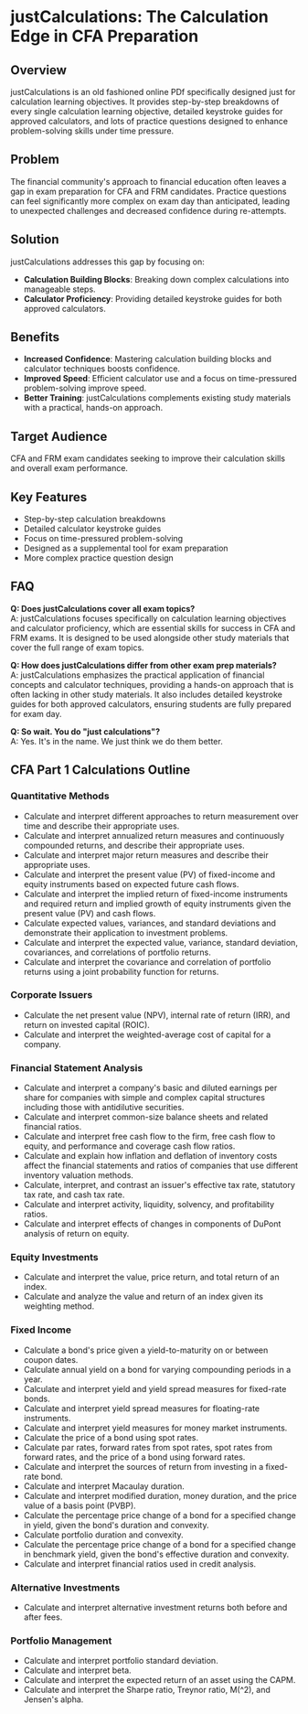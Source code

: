 # justCalculations: The Calculation Edge in CFA Preparation

## Overview
justCalculations is an old fashioned online PDf specifically designed just for calculation learning objectives.  It provides step-by-step breakdowns of every single calculation learning objective, detailed keystroke guides for approved calculators, and lots of practice questions designed to enhance problem-solving skills under time pressure.

## Problem
The financial community's approach to financial education often leaves a gap in exam preparation for CFA and FRM candidates. Practice questions can feel significantly more complex on exam day than anticipated, leading to unexpected challenges and decreased confidence during re-attempts.

## Solution
justCalculations addresses this gap by focusing on:
- **Calculation Building Blocks**: Breaking down complex calculations into manageable steps.
- **Calculator Proficiency**: Providing detailed keystroke guides for both approved calculators.

## Benefits
- **Increased Confidence**: Mastering calculation building blocks and calculator techniques boosts confidence.
- **Improved Speed**: Efficient calculator use and a focus on time-pressured problem-solving improve speed.
- **Better Training**: justCalculations complements existing study materials with a practical, hands-on approach.

## Target Audience
CFA and FRM exam candidates seeking to improve their calculation skills and overall exam performance.

## Key Features
- Step-by-step calculation breakdowns
- Detailed calculator keystroke guides
- Focus on time-pressured problem-solving
- Designed as a supplemental tool for exam preparation
- More complex practice question design

## FAQ

**Q: Does justCalculations cover all exam topics?**  
A: justCalculations focuses specifically on calculation learning objectives and calculator proficiency, which are essential skills for success in CFA and FRM exams. It is designed to be used alongside other study materials that cover the full range of exam topics.

**Q: How does justCalculations differ from other exam prep materials?**  
A: justCalculations emphasizes the practical application of financial concepts and calculator techniques, providing a hands-on approach that is often lacking in other study materials. It also includes detailed keystroke guides for both approved calculators, ensuring students are fully prepared for exam day.

**Q: So wait. You do "just calculations"?**  
A: Yes. It's in the name. We just think we do them better.

## CFA Part 1 Calculations Outline

### Quantitative Methods
- Calculate and interpret different approaches to return measurement over time and describe their appropriate uses.
- Calculate and interpret annualized return measures and continuously compounded returns, and describe their appropriate uses.
- Calculate and interpret major return measures and describe their appropriate uses.
- Calculate and interpret the present value (PV) of fixed-income and equity instruments based on expected future cash flows.
- Calculate and interpret the implied return of fixed-income instruments and required return and implied growth of equity instruments given the present value (PV) and cash flows.
- Calculate expected values, variances, and standard deviations and demonstrate their application to investment problems.
- Calculate and interpret the expected value, variance, standard deviation, covariances, and correlations of portfolio returns.
- Calculate and interpret the covariance and correlation of portfolio returns using a joint probability function for returns.

### Corporate Issuers
- Calculate the net present value (NPV), internal rate of return (IRR), and return on invested capital (ROIC).
- Calculate and interpret the weighted-average cost of capital for a company.

### Financial Statement Analysis
- Calculate and interpret a company's basic and diluted earnings per share for companies with simple and complex capital structures including those with antidilutive securities.
- Calculate and interpret common-size balance sheets and related financial ratios.
- Calculate and interpret free cash flow to the firm, free cash flow to equity, and performance and coverage cash flow ratios.
- Calculate and explain how inflation and deflation of inventory costs affect the financial statements and ratios of companies that use different inventory valuation methods.
- Calculate, interpret, and contrast an issuer's effective tax rate, statutory tax rate, and cash tax rate.
- Calculate and interpret activity, liquidity, solvency, and profitability ratios.
- Calculate and interpret effects of changes in components of DuPont analysis of return on equity.

### Equity Investments
- Calculate and interpret the value, price return, and total return of an index.
- Calculate and analyze the value and return of an index given its weighting method.

### Fixed Income
- Calculate a bond's price given a yield-to-maturity on or between coupon dates.
- Calculate annual yield on a bond for varying compounding periods in a year.
- Calculate and interpret yield and yield spread measures for fixed-rate bonds.
- Calculate and interpret yield spread measures for floating-rate instruments.
- Calculate and interpret yield measures for money market instruments.
- Calculate the price of a bond using spot rates.
- Calculate par rates, forward rates from spot rates, spot rates from forward rates, and the price of a bond using forward rates.
- Calculate and interpret the sources of return from investing in a fixed-rate bond.
- Calculate and interpret Macaulay duration.
- Calculate and interpret modified duration, money duration, and the price value of a basis point (PVBP).
- Calculate the percentage price change of a bond for a specified change in yield, given the bond's duration and convexity.
- Calculate portfolio duration and convexity.
- Calculate the percentage price change of a bond for a specified change in benchmark yield, given the bond's effective duration and convexity.
- Calculate and interpret financial ratios used in credit analysis.

### Alternative Investments
- Calculate and interpret alternative investment returns both before and after fees.

### Portfolio Management
- Calculate and interpret portfolio standard deviation.
- Calculate and interpret beta.
- Calculate and interpret the expected return of an asset using the CAPM.
- Calculate and interpret the Sharpe ratio, Treynor ratio, M\(^2\), and Jensen's alpha.
